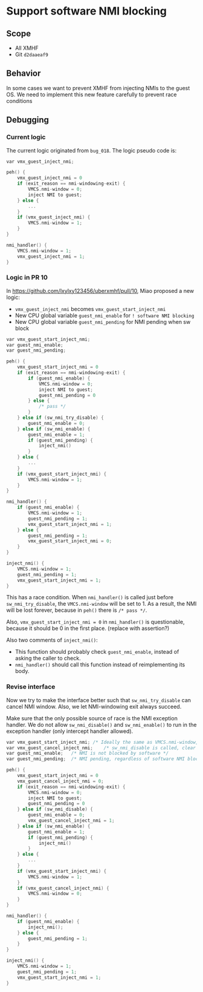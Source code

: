 # Support software NMI blocking

## Scope
* All XMHF
* Git `d2daaeaf9`

## Behavior
In some cases we want to prevent XMHF from injecting NMIs to the guest OS. We
need to implement this new feature carefully to prevent race conditions

## Debugging

### Current logic

The current logic originated from `bug_018`. The logic pseudo code is:
```c
var vmx_guest_inject_nmi;

peh() {
	vmx_guest_inject_nmi = 0
	if (exit_reason == nmi-windowing-exit) {
		VMCS.nmi-window = 0;
		inject NMI to guest;
	} else {
		...
	}
	if (vmx_guest_inject_nmi) {
		VMCS.nmi-window = 1;
	}
}

nmi_handler() {
	VMCS.nmi-window = 1;
	vmx_guest_inject_nmi = 1;
}
```

### Logic in PR 10

In <https://github.com/lxylxy123456/uberxmhf/pull/10>, Miao proposed a new
logic:
* `vmx_guest_inject_nmi` becomes `vmx_guest_start_inject_nmi`
* New CPU global variable `guest_nmi_enable` for `! software NMI blocking`
* New CPU global variable `guest_nmi_pending` for NMI pending when sw block

```c
var vmx_guest_start_inject_nmi;
var guest_nmi_enable;
var guest_nmi_pending;

peh() {
	vmx_guest_start_inject_nmi = 0
	if (exit_reason == nmi-windowing-exit) {
		if (guest_nmi_enable) {
			VMCS.nmi-window = 0;
			inject NMI to guest;
			guest_nmi_pending = 0
		} else {
			/* pass */
		}
	} else if (sw_nmi_try_disable) {
		guest_nmi_enable = 0;
	} else if (sw_nmi_enable) {
		guest_nmi_enable = 1;
		if (guest_nmi_pending) {
			inject_nmi()
		}
	} else {
		...
	}
	if (vmx_guest_start_inject_nmi) {
		VMCS.nmi-window = 1;
	}
}

nmi_handler() {
	if (guest_nmi_enable) {
		VMCS.nmi-window = 1;
		guest_nmi_pending = 1;
		vmx_guest_start_inject_nmi = 1;
	} else {
		guest_nmi_pending = 1;
		vmx_guest_start_inject_nmi = 0;
	}
}

inject_nmi() {
	VMCS.nmi-window = 1;
	guest_nmi_pending = 1;
	vmx_guest_start_inject_nmi = 1;
}
```

This has a race condition. When `nmi_handler()` is called just before
`sw_nmi_try_disable`, the `VMCS.nmi-window` will be set to 1. As a result,
the NMI will be lost forever, because in `peh()` there is `/* pass */`.

Also, `vmx_guest_start_inject_nmi = 0` in `nmi_handler()` is questionable,
because it should be 0 in the first place. (replace with assertion?)

Also two comments of `inject_nmi()`:
* This function should probably check `guest_nmi_enable`, instead of asking
  the caller to check.
* `nmi_handler()` should call this function instead of reimplementing its body.

### Revise interface

Now we try to make the interface better such that `sw_nmi_try_disable` can
cancel NMI window. Also, we let NMI-windowing exit always succeed.

Make sure that the only possible source of race is the NMI exception handler.
We do not allow `sw_nmi_disable()` and `sw_nmi_enable()` to run in the
exception handler (only intercept handler allowed).

```c
var vmx_guest_start_inject_nmi;	/* Ideally the same as VMCS.nmi-window, but needed to prevent race condition */
var vmx_guest_cancel_inject_nmi;	/* sw_nmi_disable is called, clear VMCS.nmi-window */
var guest_nmi_enable;	/* NMI is not blocked by software */
var guest_nmi_pending;	/* NMI pending, regardless of software NMI blocking */

peh() {
	vmx_guest_start_inject_nmi = 0
	vmx_guest_cancel_inject_nmi = 0;
	if (exit_reason == nmi-windowing-exit) {
		VMCS.nmi-window = 0;
		inject NMI to guest;
		guest_nmi_pending = 0
	} else if (sw_nmi_disable) {
		guest_nmi_enable = 0;
		vmx_guest_cancel_inject_nmi = 1;
	} else if (sw_nmi_enable) {
		guest_nmi_enable = 1;
		if (guest_nmi_pending) {
			inject_nmi()
		}
	} else {
		...
	}
	if (vmx_guest_start_inject_nmi) {
		VMCS.nmi-window = 1;
	}
	if (vmx_guest_cancel_inject_nmi) {
		VMCS.nmi-window = 0;
	}
}

nmi_handler() {
	if (guest_nmi_enable) {
		inject_nmi();
	} else {
		guest_nmi_pending = 1;
	}
}

inject_nmi() {
	VMCS.nmi-window = 1;
	guest_nmi_pending = 1;
	vmx_guest_start_inject_nmi = 1;
}
```

